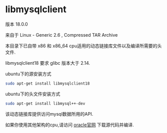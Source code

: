 # libmysqlclient

版本 18.0.0

来自于 Linux - Generic 2.6 , Compressed TAR Archive

本目录下已自带 x86 和 x86_64 cpu适用的动态链接库文件以及编译所需要的头文件.

libmysqlclient18 要求 glibc 版本大于 2.14.

ubuntu下的源安装方式

```bash
sudo apt-get install libmysqlclient18
```

ubuntu下的头文件安装方式

```bash
sudo apt-get install libmysql++-dev
```

该动态链接库提供访问mysql数据所用的API.

如果你使用其他架构的cpu,请访问 [oracle官网](http://dev.mysql.com/downloads/mysql/5.5.html) 下载源代码并编译.
